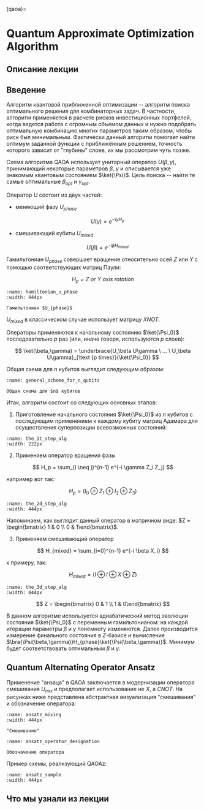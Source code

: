 (qaoa)=

# Quantum Approximate Optimization Algorithm

## Описание лекции

<!-- todo: написать, если нужно -->

## Введение

Алгоритм квантовой приближенной оптимизации -- алгоритм поиска оптимального решения для комбинаторных задач. В частности, алгоритм применяется в расчете рисков инвестиционных портфелей, когда ведется работа с огромным объемом данных и нужно подобрать оптимальную комбинацию многих параметров таким образом, чтобы риск был минимальным.
Фактически данный алгоритм помогает найти оптимум заданной функции с приближённым решением, точность которого зависит от "глубины" слоев, их мы рассмотрим чуть позже.

Схема алгоритма QAOA использует унитарный оператор $U(\beta,\gamma)$, принимающий некоторые параметров $\beta$, $\gamma$ и описывается уже знакомым квантовым состоянием $\ket{\Psi}$. Цель поиска -- найти те самые оптимальные $\beta_{opt}$ и $\gamma_{opt}$.

Оператор $U$ состоит из двух частей:

- меняющий фазу $U_{phase}$

  $$
  U(\gamma) = e^{-i{\gamma}H_p}
  $$

- смешивающий кубиты $U_{mixed}$

  $$
  U(\beta) = e^{-i{\beta}H_{mixed}}
  $$

Гамильтониан $U_{phase}$ совершает вращение относительно осей $Z$ или $Y$ с помощью соответствующих матриц Паули:

$$
H_p = Z \ or \ Y \ axis \ rotation
$$

```{figure} /_static/qaoablock/hamiltonian_u_phase.png
:name: hamiltonian_u_phase
:width: 444px

Гамильтониан $U_{phase}$
```

$U_{mixed}$ в классическом случае использует матрицу $XNOT$.

Операторы применяются к начальному состоянию $\ket{\Psi_0}$ последовательно $р$ раз (или, иначе говоря, используются $p$ слоев):

$$
\ket(\beta,\gamma) = \underbrace{U_\beta U\gamma \ ... \ U_\beta U\gamma}_{\text {p times}}{\ket{\Psi_0}}
$$

Общая схема для $n$ кубитов выглядит следующим образом:

```{figure} /_static/qaoablock/general_scheme_for_n_qubits.png
:name: general_scheme_for_n_qubits

Общая схема для $n$ кубитов
```

Итак, алгоритм состоит со следующих основных этапов:

1. Приготовление начального состояния $\ket{\Psi_0}$ из $n$ кубитов с последующим применением к каждому кубиту матриц Адамара для осуществления суперпозиции всевозможных состояний:
  
  ```{figure} /_static/qaoablock/the_1t_step_alg.png
  :name: the_1t_step_alg
  :width: 222px
  ```

2. Применяем оператор вращения фазы

  $$
  H_p = \sum_{i \neq j}^{n-1} e^{-i \gamma Z_i Z_j}
  $$

  например вот так:

  $$
  H_p = (I_0 \oplus Z_1 \oplus I_2 \oplus Z_3)
  $$

  ```{figure} /_static/qaoablock/the_2d_step_alg.png
  :name: the_2d_step_alg
  :width: 444px
  ```

  Напоминаем, как выглядит данный оператор в матричном виде: $Z = \begin{bmatrix} 1 & 0 \\ 0 & 1\end{bmatrix}$.

3. Применяем смешивающий оператор

  $$
  H_{mixed} = \sum_{i=0}^{n-1} e^{-i \beta X_i}
  $$

  к примеру, так:

  $$
  H_{mixed} = (I \oplus I \oplus X \oplus Z)
  $$

  ```{figure} /_static/qaoablock/the_3d_step_alg.png
  :name: the_3d_step_alg
  :width: 444px
  ```

  $$
  Z = \begin{bmatrix} 0 & 1 \\ 1 & 0\end{bmatrix}
  $$

В данном алгоритме используется адиабатический метод эволюции состояния $\ket{\Psi_0}$ с переменным гамильтонианом: на каждой итерации параметры $\beta$ и $\gamma$ понемногу изменяются.
Далее производится измерение финального состояния в $Z$-базисе и вычисление $\bra{\Psi(\beta,\gamma)}H_{phase}\ket{\Psi(\beta,\gamma)}$. Минимум будет соответствовать оптимальным $\beta$ и $\gamma$.


## Quantum Alternating Operator Ansatz

Применение "анзаца" в QAOA заключается в модернизации оператора смешивания $U_{mix}$ и предполагает использование не $X$, а $CNOT$. На рисунках ниже представлена абстрактная визуализация "смешивания" и обозначение оператора:

```{figure} /_static/qaoablock/ansatz_mixing.png
:name: ansatz_mixing
:width: 444px

"Смешивание"
```

```{figure} /_static/qaoablock/ansatz_operator_designation.png
:name: ansatz_operator_designation

Обозначение оператора
```

Пример схемы, реализующий QAOAz:

```{figure} /_static/qaoablock/ansatz_sample.png
:name: ansatz_sample
:width: 444px
```
## Что мы узнали из лекции

<!-- todo: дописать -->
